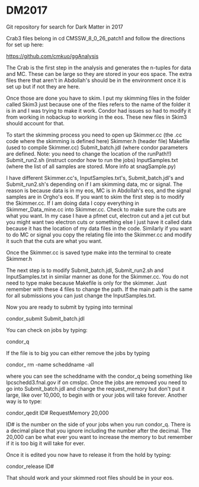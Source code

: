 # DM2017
Git repository for search for Dark Matter in 2017

Crab3 files belong in cd CMSSW_8_0_26_patch1 and follow the directions for set up here:

https://github.com/cmkuo/ggAnalysis 

The Crab is the first step in the analysis and generates the n-tuples for data and MC. These can be large so they are stored in your eos space. The extra files there that aren't in Abdollah's should be in the environment once it is set up but if not they are here. 

Once those are done you have to skim. I put my skimming files in the folder called Skim3 just because one of the files refers to the name of the folder it is in and I was trying to make it work. Condor had issues so had to modify it from working in nobackup to working in the eos. These new files in Skim3 should account for that. 

To start the skimming process you need to open up 
Skimmer.cc (the .cc code where the skimming is defined here)
Skimmer.h (header file)
Makefile (used to compile Skimmer.cc)
Submit_batch.jdl  (where condor parameters are defined. Note: you need to change the location of the runPath!!)
Submit_run2.sh   (instruct condor how to run the jobs)
InputSamples.txt  (where the list of all samples are stored. More info at  snagSample.py)

I have different Skimmer.cc's, InputSamples.txt's, Submit_batch.jdl's and Submit_run2.sh's depending on if I am skimming data, mc or signal. The reason is because data is in my eos, MC is in Abdollah's eos, and the signal samples are in Orgho's eos. If you want to skim the first step is to modify the Skimmer.cc. If I am doing data I copy everything in Skimmer_Data_mine.cc into Skimmer.cc. Check to make sure the cuts are what you want. In my case I have a pfmet cut, electron cut and a jet cut but you might want two electron cuts or something else I just have it called data because it has the location of my data files in the code. Similarly if you want to do MC or signal you copy the relating file into the Skimmer.cc and modify it such that the cuts are what you want. 

Once the Skimmer.cc is saved type make into the terminal to create Skimmer.h

The next step is to modify Submit_batch.jdl, Submit_run2.sh and InputSamples.txt in similar manner as done for the Skimmer.cc. You do not need to type make because Makefile is only for the skimmer. Just remember with these 4 files to change the path. If the main path is the same for all submissions you can just change the InputSamples.txt. 

Now you are ready to submit by typing into terminal 

condor_submit Submit_batch.jdl

You can check on jobs by typing:

condor_q

If the file is to big you can either remove the jobs by typing 

condor_ rm -name scheddname -all 

where you can see the scheddname with the condor_q being something like lpcschedd3.fnal.gov if on cmslpc. Once the jobs are removed you need to go into Submit_batch.jdl and change the request_memory but don't put it large, like over 10,000, to begin with or your jobs will take forever. Another way is to type:

condor_qedit ID# RequestMemory 20,000

ID# is the number on the side of your jobs when you run condor_q. There is a decimal place that you ignore including the number after the decimal. The 20,000 can be what ever you want to increase the memory to but remember if it is too big it will take for ever. 

Once it is edited you now have to release it from the hold by typing:

condor_release ID# 

That should work and your skimmed root files should be in your eos. 



